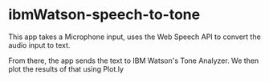 # ibmWatson-speech-to-tone

This app takes a Microphone input, uses the Web Speech API to convert the audio input to text. 

From there, the app sends the text to IBM Watson's Tone Analyzer. We then plot the results of that using Plot.ly